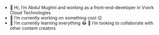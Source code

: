 - 👋 Hi, I’m Abdul Mughni and working as a front-end-developer in Vvork Cloud Technologies
- 👀 I’m currently working on something cool 😉
- 🌱 I’m currently learning everything 😂
👯 I’m looking to collaborate with other content creators
<!---
abdulmughni1/abdulmughni1 is a ✨ special ✨ repository because its `README.md` (this file) appears on your GitHub profile.
You can click the Preview link to take a look at your changes.
--->
